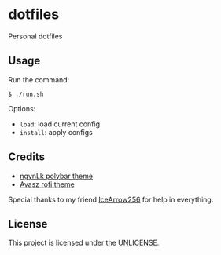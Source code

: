 # dotfiles

Personal dotfiles

## Usage

Run the command:
```
$ ./run.sh
```

Options:
* `load`: load current config
* `install`: apply configs

## Credits

* [ngynLk polybar theme](https://github.com/ngynLk/polybar-themes/tree/master/san)
* [Avasz rofi theme](https://github.com/Avasz/rofi-themes-avasz/blob/master/darker-than-black/configs/darker-than-black_v3.rasi)

Special thanks to my friend [IceArrow256](https://github.com/IceArrow256) for help in everything.

## License

This project is licensed under the [UNLICENSE](LICENSE).

